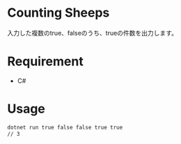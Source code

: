 # Counting Sheeps
入力した複数のtrue、falseのうち、trueの件数を出力します。

# Requirement
* C#

# Usage
```bash
dotnet run true false false true true
// 3
```
